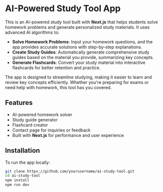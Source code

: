 # AI-Powered Study Tool App

This is an AI-powered study tool built with **Next.js** that helps students solve homework problems and generate personalized study materials. It uses advanced AI algorithms to:

- **Solve Homework Problems**: Input your homework questions, and the app provides accurate solutions with step-by-step explanations.
- **Create Study Guides**: Automatically generate comprehensive study guides based on the material you provide, summarizing key concepts.
- **Generate Flashcards**: Convert your study material into interactive flashcards for better retention and practice.

The app is designed to streamline studying, making it easier to learn and review key concepts efficiently. Whether you're preparing for exams or need help with homework, this tool has you covered.

## Features
- AI-powered homework solver
- Study guide generator
- Flashcard creator
- Contact page for inquiries or feedback
- Built with **Next.js** for performance and user experience

## Installation
To run the app locally:

```bash
git clone https://github.com/yourusername/ai-study-tool.git
cd ai-study-tool
npm install
npm run dev
